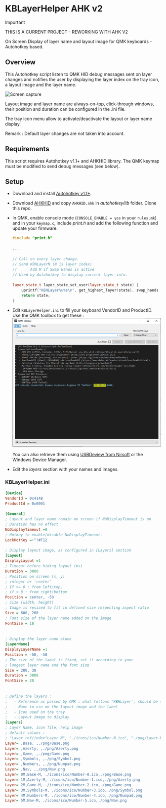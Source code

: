# KBLayerHelper AHK v2

> [!IMPORTANT]
> THIS IS A CURRENT PROJECT - REWORKING WITH AHK V2

On Screen Display of layer name and layout image for QMK keyboards - Autohotkey based.

## Overview

This Autohotkey script listen to QMK HID debug messages sent on layer changes and notifies the user by displaying the layer index on the tray icon, a layout image and the layer name.

![Screen capture](./pictures/KBLayerHelper-with-legendes.png)

Layout image and layer name are always-on-top, click-through windows, their position and duration can be configured in the .ini file.

The tray icon menu allow to activate/deactivate the layout or layer name display.

Remark : Default layer changes are not taken into account.

## Requirements

This script requires Autohotkey v1.1+ and AHKHID library.
The QMK keymap must be modified to send debug messages (see below).

## Setup

-   Download and install [Autohotkey v1.1+](http://www.ahkscript.org/).
-   Download [AHKHID](https://github.com/jleb/AHKHID) and copy `AHKHID.ahk` in _autohotkey/lib_ folder.
    Clone this repo.

-   In QMK, enable console mode (`CONSOLE_ENABLE = yes` in your `rules.mk`) and in your `keymap.c`, include _print.h_ and add the following function and update your firmware.

    ```c++
    #include "print.h"

    ...

    // Call on every layer change.
    // Send KBHLayerN (N is layer index)
    //      Add M if Swap Hands is active
    // Used by Autohotkey to display current layer info.

    layer_state_t layer_state_set_user(layer_state_t state) {
        uprintf("KBHLayer%u%s\n", get_highest_layer(state), swap_hands ? "M" : "");
        return state;
    }


    ```

-   Edit `KBLayerHelper.ini` to fill your keyboard VendorID and ProductID.
    Use the QMK toolbox to get these :
    ![QMK toolbox](./pictures/QMK_Device_VID_PID.png)

    You can also retrieve them using [USBDeview from Nirsoft](http://www.nirsoft.net/utils/usb_devices_view.html) or the Windows Device Manager.

-   Edit the _layers_ section with your names and images.

### KBLayerHelper.ini

```ini
[Device]
VendorId = 0x414B
ProductId = 0x0001

[General]
; Layout and layer name remain on screen if NoDisplayTimeout is on
; Duration has no effect
NoDisplayTimeout =0
; Hotkey to enable/disable NoDisplayTimeout.
LockHotKey =+^!#F12

; Display layout image, as configured in [Layers] section
[Layout]
DisplayLayout =1
; Timeout before hiding layout (ms)
Duration = 3000
; Position on screen (x, y)
; integer or 'center'
; If >= 0 : from left/top,
; if < 0 : from right/bottom
Position = center, -50
; Size (width, height)
; Image is resized to fit in defined size respecting aspect ratio
Size = 600, 200
; Font size of the layer name added on the image
FontSize = 18


; Display the layer name alone
[LayerName]
DisplayLayerName =1
Position = -50, -50
; The size of the label is fixed, set it according to your
; longest layer name and the font size
Size = 200, 30
Duration = 3000
FontSize = 20


; Define the layers :
;   - Reference as passed by QMK : what follows 'KBHLayer', should be the 0-based layer index (with M if mirrored with Swap Hands)
;   - Name to use on the layout image and the label
;   - Icon used on the tray
;   - Layout image to display
[Layers]
; Layer Name, icon file, help image
; default values :
; "Layer ref/index"Layer N", "./icons/ico/Number-N.ico", "./png/Layer-N.png"
Layer= ,Base, ,./png/Base.png
Layer= ,Azerty, ,./png/Azerty.png
Layer= ,Game, ,./png/Game.png
Layer= ,Symbols, ,./png/Symbol.png
Layer= ,Numbers, ,./png/Numpad.png
Layer= ,Nav, ,./png/Nav.png
Layer= 0M,Base-M, ./icons/ico/Number-0.ico,./png/Base.png
Layer= 1M,Azerty-M, ./icons/ico/Number-1.ico,./png/Azerty.png
Layer= 2M,Game-M, ./icons/ico/Number-2.ico,./png/Game.png
Layer= 3M,Symbols-M, ./icons/ico/Number-3.ico,./png/Symbol.png
Layer= 4M,Numbers-M, ./icons/ico/Number-4.ico,./png/Numpad.png
Layer= 5M,Nav-M, ./icons/ico/Number-5.ico,./png/Nav.png

```
